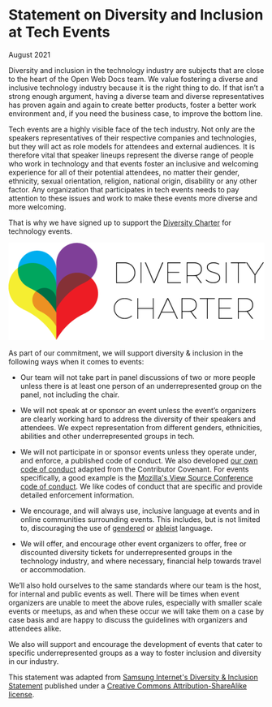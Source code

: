 # Statement on Diversity and Inclusion at Tech Events

August 2021

Diversity and inclusion in the technology industry are subjects that are close to the heart of the Open Web Docs team. We value fostering a diverse and inclusive technology industry because it is the right thing to do. If that isn’t a strong enough argument, having a diverse team and diverse representatives has proven again and again to create better products, foster a better work environment and, if you need the business case, to improve the bottom line.

Tech events are a highly visible face of the tech industry. Not only are the speakers representatives of their respective companies and technologies, but they will act as role models for attendees and external audiences. It is therefore vital that speaker lineups represent the diverse range of people who work in technology and that events foster an inclusive and welcoming experience for all of their potential attendees, no matter their gender, ethnicity, sexual orientation, religion, national origin, disability or any other factor. Any organization that participates in tech events needs to pay attention to these issues and work to make these events more diverse and more welcoming.

That is why we have signed up to support the [Diversity 
Charter](https://diversitycharter.org) for technology events.

!["Diversity Charter logo"](diversitycharter-horizontal.png)

As part of our commitment, we will support diversity & inclusion in the following ways when it comes to events:

- Our team will not take part in panel discussions of two or more people unless there is at least one person of an underrepresented group on the panel, not including the chair.

- We will not speak at or sponsor an event unless the event’s organizers are clearly working hard to address the diversity of their speakers and attendees. We expect representation from different genders, ethnicities, abilities and other underrepresented groups in tech.

- We will not participate in or sponsor events unless they operate under, and enforce, a published code of conduct. We also developed [our own code of conduct](code_of_conduct.md) adapted from the Contributor Covenant. For events specifically, a good example is the [Mozilla's View Source Conference code of conduct](https://viewsourceconf.org/code-of-conduct/). We like codes of conduct that are specific and provide detailed enforcement information.

- We encourage, and will always use, inclusive language at events and in online communities surrounding events. This includes, but is not limited to, discouraging the use of [gendered](https://writingcenter.unc.edu/tips-and-tools/gender-inclusive-language/) or [ableist](https://www.autistichoya.com/p/ableist-words-and-terms-to-avoid.html) language.

- We will offer, and encourage other event organizers to offer, free or discounted diversity tickets for underrepresented groups in the technology industry, and where necessary, financial help towards travel or accommodation.

We’ll also hold ourselves to the same standards where our team is the host, for internal and public events as well. There will be times when event organizers are unable to meet the above rules, especially with smaller scale events or meetups, as and when these occur we will take them on a case by case basis and are happy to discuss the guidelines with organizers and attendees alike.

We also will support and encourage the development of events that cater to specific underrepresented groups as a way to foster inclusion and diversity in our industry. 

This statement was adapted from [Samsung Internet's Diversity & Inclusion Statement](https://developer.samsung.com/internet/diversity-inclusion.html) published under a [Creative Commons Attribution-ShareAlike license](https://creativecommons.org/licenses/by-sa/4.0/).